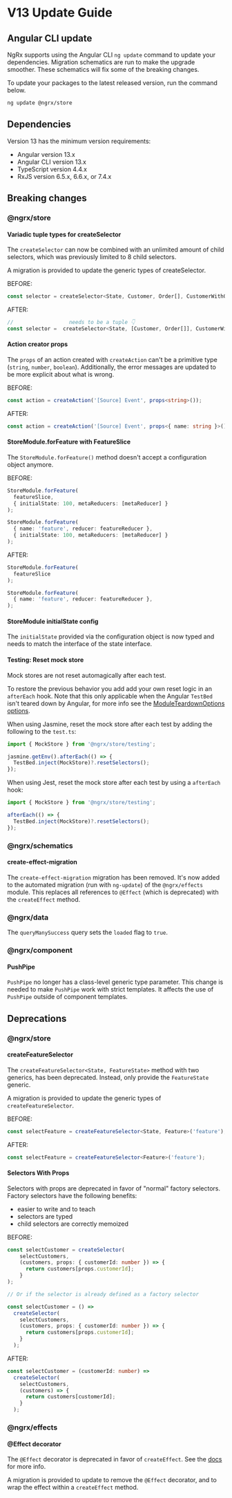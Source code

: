 # V13 Update Guide

## Angular CLI update

NgRx supports using the Angular CLI `ng update` command to update your dependencies. Migration schematics are run to make the upgrade smoother. These schematics will fix some of the breaking changes.

To update your packages to the latest released version, run the command below.

```sh
ng update @ngrx/store
```

## Dependencies

Version 13 has the minimum version requirements:

- Angular version 13.x
- Angular CLI version 13.x
- TypeScript version 4.4.x
- RxJS version 6.5.x, 6.6.x, or 7.4.x

## Breaking changes

### @ngrx/store

#### Variadic tuple types for createSelector

The `createSelector` can now be combined with an unlimited amount of child selectors, which was previously limited to 8 child selectors.

<div class="alert is-helpful">

A migration is provided to update the generic types of createSelector.

</div>

BEFORE:

```ts
const selector = createSelector<State, Customer, Order[], CustomerWithOrder>
```

AFTER:

```ts
//                  needs to be a tuple 👇
const selector =  createSelector<State, [Customer, Order[]], CustomerWithOrder>
```

#### Action creator props

The `props` of an action created with `createAction` can't be a primitive type (`string`, `number`, `boolean`).
Additionally, the error messages are updated to be more explicit about what is wrong.

BEFORE:

```ts
const action = createAction('[Source] Event', props<string>());
```

AFTER:

```ts
const action = createAction('[Source] Event', props<{ name: string }>());
```

#### StoreModule.forFeature with FeatureSlice

The `StoreModule.forFeature()` method doesn't accept a configuration object anymore.

BEFORE:

```ts
StoreModule.forFeature(
  featureSlice,
  { initialState: 100, metaReducers: [metaReducer] }
);

StoreModule.forFeature(
  { name: 'feature', reducer: featureReducer },
  { initialState: 100, metaReducers: [metaReducer] }
);
```

AFTER:

```ts
StoreModule.forFeature(
  featureSlice
);

StoreModule.forFeature(
  { name: 'feature', reducer: featureReducer },
);
```

#### StoreModule initialState config

The `initialState` provided via the configuration object is now typed and needs to match the interface of the state interface.

#### Testing: Reset mock store

Mock stores are not reset automagically after each test.

To restore the previous behavior you add add your own reset logic in an `afterEach` hook. 
Note that this only applicable when the Angular `TestBed` isn't teared down by Angular, for more info see the [ModuleTeardownOptions options](https://angular.io/api/core/testing/ModuleTeardownOptions).

When using Jasmine, reset the mock store after each test by adding the following to the `test.ts`:

```ts
import { MockStore } from '@ngrx/store/testing';

jasmine.getEnv().afterEach(() => {
  TestBed.inject(MockStore)?.resetSelectors();
});
```

When using Jest, reset the mock store after each test by using a `afterEach` hook:

```ts
import { MockStore } from '@ngrx/store/testing';

afterEach(() => {
  TestBed.inject(MockStore)?.resetSelectors();
});
```

### @ngrx/schematics

#### create-effect-migration

The `create-effect-migration` migration has been removed.
It's now added to the automated migration (run with `ng-update`) of the `@ngrx/effects` module.
This replaces all references to `@Effect` (which is deprecated) with the `createEffect` method.

### @ngrx/data

The `queryManySuccess` query sets the `loaded` flag to `true`.


### @ngrx/component

#### PushPipe

`PushPipe` no longer has a class-level generic type parameter.
This change is needed to make `PushPipe` work with strict templates.
It affects the use of `PushPipe` outside of component templates.


## Deprecations

### @ngrx/store

#### createFeatureSelector

The `createFeatureSelector<State, FeatureState>` method with two generics, has been deprecated.
Instead, only provide the `FeatureState` generic.

<div class="alert is-helpful">

A migration is provided to update the generic types of `createFeatureSelector`.

</div>

BEFORE:

```ts
const selectFeature = createFeatureSelector<State, Feature>('feature');
```

AFTER:

```ts
const selectFeature = createFeatureSelector<Feature>('feature');
```

#### Selectors With Props

Selectors with props are deprecated in favor of "normal" factory selectors.
Factory selectors have the following benefits:

- easier to write and to teach
- selectors are typed
- child selectors are correctly memoized

BEFORE:

```ts
const selectCustomer = createSelector(
    selectCustomers,
    (customers, props: { customerId: number }) => {
      return customers[props.customerId];
    }
);

// Or if the selector is already defined as a factory selector

const selectCustomer = () =>
  createSelector(
    selectCustomers,
    (customers, props: { customerId: number }) => {
      return customers[props.customerId];
    }
  );
```

AFTER:

```ts
const selectCustomer = (customerId: number) =>
  createSelector(
    selectCustomers,
    (customers) => {
      return customers[customerId];
    }
  );
```


### @ngrx/effects

#### @Effect decorator

The `@Effect` decorator is deprecated in favor of `createEffect`.
See the [docs](/guide/effects#writing-effects) for more info.

<div class="alert is-helpful">

A migration is provided to update to remove the `@Effect` decorator, and to wrap the effect within a `createEffect` method.

</div>
